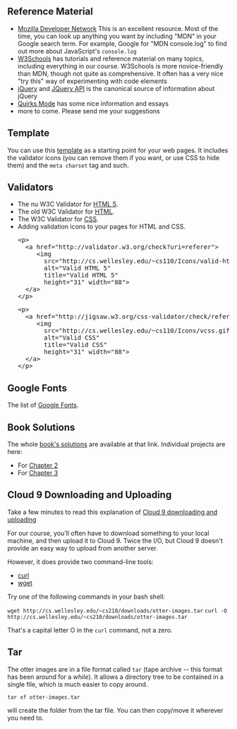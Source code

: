 ## Reference Material

* [Mozilla Developer Network](https://developer.mozilla.org) This is an
  excellent resource. Most of the time, you can look up anything you want
  by including "MDN" in your Google search term. For example, Google for
  "MDN console.log" to find out more about JavaScript's `console.log`
* [W3Schools](http://www.w3schools.com/) has tutorials and reference
  material on many topics, including everything in our course. W3Schools
  is more novice-friendly than MDN, though not quite as comprehensive. It
  often has a very nice "try this" way of experimenting with code elements
* [jQuery](https://jquery.com) and [JQuery API](https://api.jquery.com) is
  the canonical source of information about jQuery
* [Quirks Mode](https://quirksmode.org) has some nice information and essays
* more to come. Please send me your suggestions

## Template

You can use this [template](reading/template.html) as a starting point for
your web pages. It includes the validator icons (you can remove them if
you want, or use CSS to hide them) and the `meta charset` tag and such.

## Validators

<ul>
              <li>The nu W3C Validator for <a href="https://validator.w3.org/nu/">HTML 5</a>.</li>
              <li>The old W3C Validator for <a href="http://validator.w3.org/">HTML</a>.</li>
              <li>The W3C Validator for <a href="http://jigsaw.w3.org/css-validator/">CSS</a>.</li>
              <li>Adding validation icons to your pages for HTML and CSS.</li>
              <pre>
&lt;p&gt;
  &lt;a href="http://validator.w3.org/check?uri=referer"&gt;
     &lt;img 
       src="http://cs.wellesley.edu/~cs110/Icons/valid-html5v2.png"
       alt="Valid HTML 5"
       title="Valid HTML 5"  
       height="31" width="88"&gt;
  &lt;/a&gt; 
&lt;/p&gt;
</pre>

<pre>
&lt;p&gt;
  &lt;a href="http://jigsaw.w3.org/css-validator/check/referer"&gt;
     &lt;img 
       src="http://cs.wellesley.edu/~cs110/Icons/vcss.gif"
       alt="Valid CSS"
       title="Valid CSS"  
       height="31" width="88"&gt;
  &lt;/a&gt; 
&lt;/p&gt;
</pre>              
</ul>
              
## Google Fonts

The list of [Google Fonts](http://www.google.com/fonts).

## Book Solutions

The whole [book's
solutions](http://bignerdranch.com/downloads/front-end-dev-resources.zip)
are available at that link.  Individual projects are here:

* For [Chapter 2](https://sample-scottdanderson.c9users.io/front-end-dev-resources/book-solutions/Chapter-02/ottergram/index.html)
* For [Chapter 3](https://sample-scottdanderson.c9users.io/front-end-dev-resources/book-solutions/Chapter-03/ottergram/index.html)

## Cloud 9 Downloading and Uploading

Take a few minutes to read this explanation of [Cloud 9 downloading and
uploading](https://docs.c9.io/docs/download-files)

For our course, you'll often have to download something to your local
machine, and then upload it to Cloud 9.  Twice the I/O, but Cloud 9
doesn't provide an easy way to upload from another server.

However, it does provide two command-line tools:

* [curl](https://linux.die.net/man/1/curl)
* [wget](https://linux.die.net/man/1/wget)

Try one of the following commands in your bash shell:

`wget http://cs.wellesley.edu/~cs210/downloads/otter-images.tar`
`curl -O http://cs.wellesley.edu/~cs210/downloads/otter-images.tar`

That's a capital letter O in the `curl` command, not a zero.

## Tar

The otter images are in a file format called `tar` (tape archive -- this
format has been around for a *while*). It allows a directory tree to be
contained in a single file, which is much easier to copy around.

`tar xf otter-images.tar`

will create the folder from the tar file. You can then copy/move it
wherever you need to.


